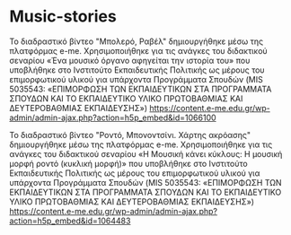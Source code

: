 # Music-stories
To διαδραστικό βίντεο "Μπολερό, Ραβέλ" δημιουργήθηκε μέσω της πλατφόρμας e-me. Χρησιμοποιήθηκε για τις ανάγκες του διδακτικού σεναρίου «Ένα μουσικό όργανο αφηγείται την ιστορία του» που υποβλήθηκε στο Ινστιτούτο Εκπαιδευτικής Πολιτικής ως μέρους του επιμορφωτικού υλικού για υπάρχοντα Προγράμματα Σπουδών (MIS 5035543: «ΕΠΙΜΟΡΦΩΣΗ ΤΩΝ ΕΚΠΑΙΔΕΥΤΙΚΩΝ ΣΤΑ ΠΡΟΓΡΑΜΜΑΤΑ ΣΠΟΥΔΩΝ ΚΑΙ ΤΟ ΕΚΠΑΙΔΕΥΤΙΚΟ ΥΛΙΚΟ ΠΡΩΤΟΒΑΘΜΙΑΣ ΚΑΙ ΔΕΥΤΕΡΟΒΑΘΜΙΑΣ ΕΚΠΑΙΔΕΥΣΗΣ») 
https://content.e-me.edu.gr/wp-admin/admin-ajax.php?action=h5p_embed&id=1066100



To διαδραστικό βίντεο "Ροντό, Μπονοντσίνι. Χάρτης ακρόασης" δημιουργήθηκε μέσω της πλατφόρμας e-me. Χρησιμοποιήθηκε για τις ανάγκες του διδακτικού σεναρίου «Η Μουσική κάνει κύκλους: Η μουσική μορφή ροντό (κυκλική μορφή)» που υποβλήθηκε στο Ινστιτούτο Εκπαιδευτικής Πολιτικής ως μέρους του επιμορφωτικού υλικού για υπάρχοντα Προγράμματα Σπουδών (MIS 5035543: «ΕΠΙΜΟΡΦΩΣΗ ΤΩΝ ΕΚΠΑΙΔΕΥΤΙΚΩΝ ΣΤΑ ΠΡΟΓΡΑΜΜΑΤΑ ΣΠΟΥΔΩΝ ΚΑΙ ΤΟ ΕΚΠΑΙΔΕΥΤΙΚΟ ΥΛΙΚΟ ΠΡΩΤΟΒΑΘΜΙΑΣ ΚΑΙ ΔΕΥΤΕΡΟΒΑΘΜΙΑΣ ΕΚΠΑΙΔΕΥΣΗΣ») 
https://content.e-me.edu.gr/wp-admin/admin-ajax.php?action=h5p_embed&id=1064483

